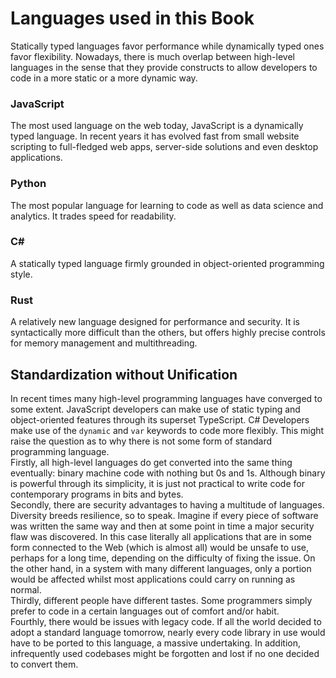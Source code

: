 # Languages used in this Book

Statically typed languages favor performance while dynamically typed ones favor flexibility. Nowadays, there is much overlap between high-level languages in the sense that they provide constructs to allow developers to code in a more static or a more dynamic way. 


### JavaScript
The most used language on the web today, JavaScript is a dynamically typed language. In recent years it has evolved fast from small website scripting to full-fledged web apps, server-side solutions and even desktop applications.

### Python
The most popular language for learning to code as well as data science and analytics. It trades speed for readability.

### C#
A statically typed language firmly grounded in object-oriented programming style.

### Rust
A relatively new language designed for performance and security. It is syntactically more difficult than the others, but offers highly precise controls for memory management and multithreading.


## Standardization without Unification
In recent times many high-level programming languages have converged to some extent. JavaScript developers can make use of static typing and object-oriented features through its superset TypeScript. C# Developers make use of the `dynamic` and `var` keywords to code more flexibly. This might raise the question as to why there is not some form of standard programming language.  
Firstly, all high-level languages do get converted into the same thing eventually: binary machine code with nothing but 0s and 1s. Although binary is powerful through its simplicity, it is just not practical to write code for contemporary programs in bits and bytes.  
Secondly, there are security advantages to having a multitude of languages. Diversity breeds resilience, so to speak. Imagine if every piece of software was written the same way and then at some point in time a major security flaw was discovered. In this case literally all applications that are in some form connected to the Web (which is almost all) would be unsafe to use, perhaps for a long time, depending on the difficulty of fixing the issue. On the other hand, in a system with many different languages, only a portion would be affected whilst most applications could carry on running as normal.  
Thirdly, different people have different tastes. Some programmers simply prefer to code in a certain languages out of comfort and/or habit.  
Fourthly, there would be issues with legacy code. If all the world decided to adopt a standard language tomorrow, nearly every code library in use would have to be ported to this language, a massive undertaking. In addition, infrequently used codebases might be forgotten and lost if no one decided to convert them.



